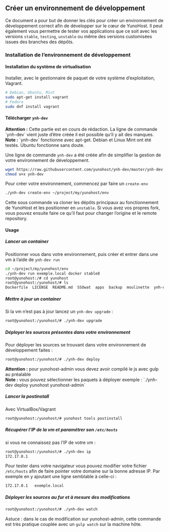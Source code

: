 ## Créer un environnement de développement

Ce document a pour but de donner les clés pour créer un environnement de développement correct afin de développer sur le cœur de YunoHost. Il peut également vous permettre de tester vos applications que ce soit avec les versions `stable`, `testing`, `unstable` ou même des versions customisées issues des branches des dépôts.

### Installation de l’environnement de développement
#### Installation du système de virtualisation
Installer, avec le gestionnaire de paquet de votre système d’exploitation, Vagrant.

```bash
# Debian, Ubuntu, Mint
sudo apt-get install vagrant
# Fedora
sudo dnf install vagrant
```

#### Télécharger `ynh-dev`
<div class="alert alert-warning">
<b>Attention :</b> Cette partie est en cours de rédaction. La ligne de commande `ynh-dev` vient juste d’être créée il est possible qu’il y ait des manques.
</div>
<div class="alert alert-warning">
<b>Note :</b> `ynh-dev` fonctionne avec apt-get. Debian et Linux Mint ont été testés. Ubuntu fonctionne sans doute.
</div>

Une ligne de commande `ynh-dev` a été créée afin de simplifier la gestion de votre environnement de développement.

```bash
wget https://raw.githubusercontent.com/yunohost/ynh-dev/master/ynh-dev
chmod u+x ynh-dev
```
Pour créer votre environnement, commencez par faire un `create-env`
```bash
./ynh-dev create-env ~/project/my/yunohost/env
```
Cette sous commande va cloner les dépôts principaux au fonctionnement de YunoHost et les positionner en `unstable`. Si vous avez vos propres fork, vous pouvez ensuite faire ce qu’il faut pour changer l’origine et le remote repository.

#### Usage
##### Lancer un container
Positionner vous dans votre environnement, puis créer et entrer dans une vm à l’aide de `ynh-dev run`
```bash
cd ~/project/my/yunohost/env
./ynh-dev run exemple.local docker stable8
root@yunohost:/# cd yunohost
root@yunohost:/yunohost/# ls
Dockerfile  LICENSE  README.md	SSOwat	apps  backup  moulinette  ynh-dev  yunohost  yunohost-admin  yunohost-vagrant
```

##### Mettre à jour un container
Si la vm n’est pas à jour lancez un `ynh-dev upgrade` :
```bash
root@yunohost:/yunohost/# ./ynh-dev upgrade
```

##### Déployer les sources présentes dans votre environnement
Pour déployer les sources se trouvant dans votre environnement de développement faites :
```bash
root@yunohost:/yunohost/# ./ynh-dev deploy
```

<div class="alert alert-warning">
<b>Attention :</b> pour yunohost-admin vous devez avoir compilé le js avec gulp au préalable
</div>

<div class="alert alert-warning">
<b>Note :</b> vous pouvez sélectionner les paquets à déployer exemple : `./ynh-dev deploy yunohost yunohost-admin`
</div>

##### Lancer la postinstall
Avec VirtualBox/Vagrant
```bash
root@yunohost:/yunohost/# yunohost tools postinstall
```

##### Récupérer l’IP de la vm et paramétrer son `/etc/hosts`
si vous ne connaissez pas l’IP de votre vm :
```bash
root@yunohost:/yunohost/# ./ynh-dev ip
172.17.0.1
```

Pour tester dans votre navigateur vous pouvez modifier votre fichier `/etc/hosts` afin de faire pointer votre domaine sur la bonne adresse IP. Par exemple en y ajoutant une ligne semblable à celle-ci :
```bash
172.17.0.1   exemple.local
```

##### Déployer les sources au fur et à mesure des modifications
```bash
root@yunohost:/yunohost/# ./ynh-dev watch
```

Astuce : dans le cas de modification sur yunohost-admin, cette commande est très pratique couplée avec un `gulp watch` sur la machine hôte.
